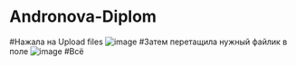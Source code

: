 # Andronova-Diplom

#Нажала на Upload files ![image](https://github.com/arcelys/Andronova-Diplom/assets/105902969/cab5f73e-0bb3-460d-add5-b6c477f36f34)
#Затем перетащила нужный файлик в поле ![image](https://github.com/arcelys/Andronova-Diplom/assets/105902969/150402d9-85f9-4b84-b1c1-db97edb2c338)
#Всё
